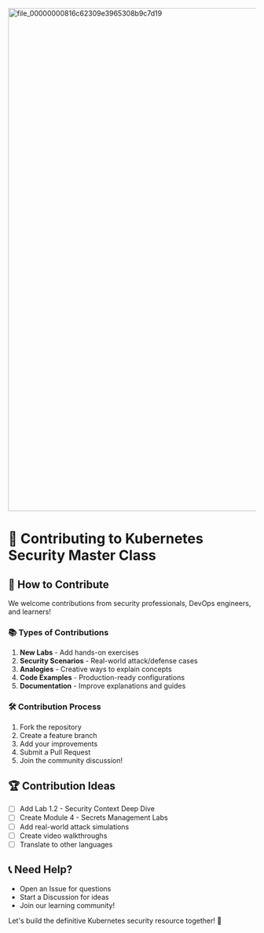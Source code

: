 <img width="1024" height="1024" alt="file_00000000816c62309e3965308b9c7d19" src="https://github.com/user-attachments/assets/0e362859-ad28-46f0-8e4e-3b4be9a5d2d7" />


# 🤝 Contributing to Kubernetes Security Master Class

## 🎯 How to Contribute
We welcome contributions from security professionals, DevOps engineers, and learners!

### 📚 Types of Contributions
1. **New Labs** - Add hands-on exercises
2. **Security Scenarios** - Real-world attack/defense cases
3. **Analogies** - Creative ways to explain concepts
4. **Code Examples** - Production-ready configurations
5. **Documentation** - Improve explanations and guides

### 🛠️ Contribution Process
1. Fork the repository
2. Create a feature branch
3. Add your improvements
4. Submit a Pull Request
5. Join the community discussion!

## 🏆 Contribution Ideas
- [ ] Add Lab 1.2 - Security Context Deep Dive
- [ ] Create Module 4 - Secrets Management Labs
- [ ] Add real-world attack simulations
- [ ] Create video walkthroughs
- [ ] Translate to other languages

## 📞 Need Help?
- Open an Issue for questions
- Start a Discussion for ideas
- Join our learning community!

Let's build the definitive Kubernetes security resource together! 🚀
